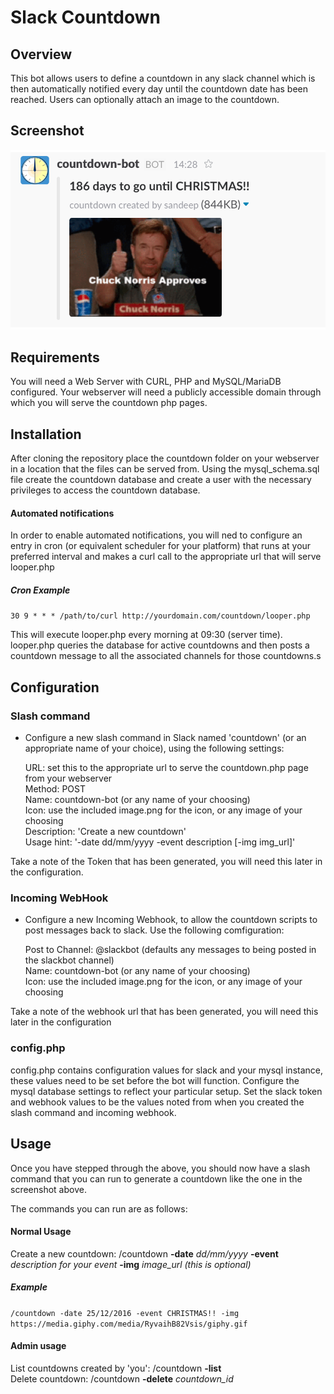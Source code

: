 # Slack Countdown

## Overview

This bot allows users to define a countdown in any slack channel which is then automatically notified every day until the countdown date has been reached. Users can optionally attach an image to the countdown.


## Screenshot

<p align="center">
<img src="https://raw.githubusercontent.com/Daemon-Solutions/slack-countdown/prod/Screenshot.png" />
</p>


## Requirements
You will need a Web Server with CURL, PHP and MySQL/MariaDB configured.  Your webserver will need a publicly accessible domain through which you will serve the countdown php pages.

## Installation
After cloning the repository place the countdown folder on your webserver in a location that the files can be served from.  Using the mysql_schema.sql file create the countdown database and create a user with the necessary privileges to access the countdown database.

#### Automated notifications
In order to enable automated notifications, you will ned to configure an entry in cron (or equivalent scheduler for your platform) that runs at your preferred interval and makes a curl call to the appropriate url that will serve looper.php

##### Cron Example
`30 9 * * * /path/to/curl http://yourdomain.com/countdown/looper.php`

This will execute looper.php every morning at 09:30 (server time).  looper.php queries the database for active countdowns and then posts a countdown message to all the associated channels for those countdowns.s

## Configuration

### Slash command
* Configure a new slash command in Slack named 'countdown' (or an appropriate name of your choice), using the following settings:  

   URL:  set this to the appropriate url to serve the countdown.php page from your webserver  
   Method: POST  
   Name:  countdown-bot (or any name of your choosing)  
   Icon:  use the included image.png for the icon, or any image of your choosing  
   Description: 'Create a new countdown'  
   Usage hint: '-date dd/mm/yyyy -event description [-img img_url]'

Take a note of the Token that has been generated, you will need this later in the configuration.

### Incoming WebHook
* Configure a new Incoming Webhook, to allow the countdown scripts to post messages back to slack.  Use the following comfiguration:

   Post to Channel:  @slackbot  (defaults any messages to being posted in the slackbot channel)  
   Name:  countdown-bot (or any name of your choosing)  
   Icon:  use the included image.png for the icon, or any image of your choosing  

Take a note of the webhook url that has been generated, you will need this later in the configuration

### config.php
config.php contains configuration values for slack and your mysql instance, these values need to be set before the bot will function.  Configure the mysql database settings to reflect your particular setup.  Set the slack token and webhook values to be the values noted from when you created the slash command and incoming webhook.


## Usage

Once you have stepped through the above, you should now have a slash command that you can run to generate a countdown like the one in the screenshot above.

The commands you can run are as follows:

#### Normal Usage
Create a new countdown:		/countdown **-date** *dd/mm/yyyy* **-event** *description for your event* **-img** *image_url (this is optional)*

##### Example
`/countdown -date 25/12/2016 -event CHRISTMAS!! -img https://media.giphy.com/media/RyvaihB82Vsis/giphy.gif`

#### Admin usage
List countdowns created by 'you':	/countdown **-list**  
Delete countdown:	/countdown **-delete** *countdown_id*   


